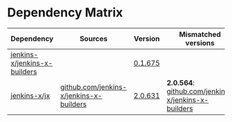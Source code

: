 # Dependency Matrix

Dependency | Sources | Version | Mismatched versions
---------- | ------- | ------- | -------------------
[jenkins-x/jenkins-x-builders](https://github.com/jenkins-x/jenkins-x-builders.git) |  | [0.1.675]() | 
[jenkins-x/jx](https://github.com/jenkins-x/jx.git) | [github.com/jenkins-x/jenkins-x-builders](https://github.com/jenkins-x/jenkins-x-builders) | [2.0.631](https://github.com/jenkins-x/jx/releases/tag/v2.0.631) | **2.0.564**: [github.com/jenkins-x/jenkins-x-builders](https://github.com/jenkins-x/jenkins-x-builders)
